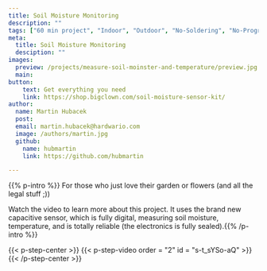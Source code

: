 ```yaml
---
title: Soil Moisture Monitoring
description: ""
tags: ["60 min project", "Indoor", "Outdoor", "No-Soldering", "No-Programming"]
meta:
  title: Soil Moisture Monitoring
  desciption: ""
images:
  preview: /projects/measure-soil-moinster-and-temperature/preview.jpg
  main:
button:
    text: Get everything you need
    link: https://shop.bigclown.com/soil-moisture-sensor-kit/
author:
  name: Martin Hubacek
  post:
  email: martin.hubacek@hardwario.com
  image: /authors/martin.jpg
  github:
    name: hubmartin
    link: https://github.com/hubmartin

---
```


{{% p-intro %}}
For those who just love their garden or flowers (and all the legal stuff ;))

Watch the video to learn more about this project.  It uses the brand new capacitive sensor, which is fully digital, measuring soil moisture, temperature, and is totally reliable (the electronics is fully sealed).{{% /p-intro %}}

{{< p-step-center >}}
 {{< p-step-video order = "2" id = "s-t_sYSo-aQ" >}}
{{< /p-step-center >}}
